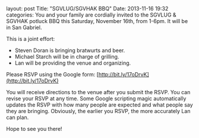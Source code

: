layout: post
Title: "SGVLUG/SGVHAK BBQ"
Date: 2013-11-16 19:32
categories: 
You and your family are cordially invited to the SGVLUG & SGVHAK potluck BBQ this Saturday, November 16th, from 1-6pm.  It will be in San Gabriel.

This is a joint effort:
+ Steven Doran is bringing bratwurts and beer.
+ Michael Starch will be in charge of grilling.
+ Lan will be providing the venue and organizing.

Please RSVP using the Google form: [http://bit.ly/17oDrvK](http://bit.ly/17oDrvK)

You will receive directions to the venue after you submit the RSVP.  You can revise your RSVP at any time.  Some Google scripting magic automatically updates the RSVP with how many people are expected and what people say they are bringing.
Obviously, the earlier you RSVP, the more accurately Lan can plan.

Hope to see you there!
